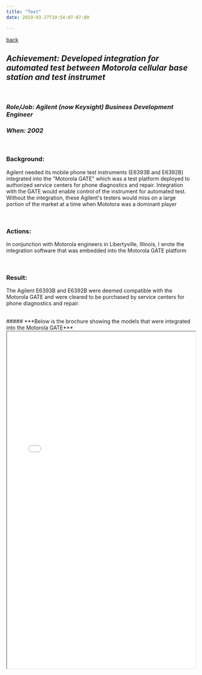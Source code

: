 ```yaml
---
title: "Text"
date: 2019-03-27T19:54:07-07:00

---
```

[back](/resume)
## ***Achievement: Developed integration for automated test between Motorola cellular base  station and test instrumet*** 
<p><br/></p>

### ***Role/Job: Agilent (now Keysight) Business Development Engineer***
### ***When: 2002***
<p><br/></p>
  
### Background:
Agilent needed its mobile phone test instruments (E6393B and E6392B) integrated into the "Motorola GATE" which was a test platform deployed to authorized service  centers for phone diagnostics and repair. Integration with the GATE would enable control of the instrument for automated test. Without the integration, these Agilent's testers would miss on a large portion of the market at a time when Mototora was a dominant player   <p><br/></p>

### Actions:
In conjunction with Motorola engineers in Libertyville, Illinois, I wrote the integration software that was embedded into the Motorola GATE platform<p><br/></p>

### Result:
The Agilent E6393B and E6392B were deemed compatible with the Motorola GATE and were cleared to be purchased by service centers for phone diagnostics and repair.

<br>
##### ***Below is the brochure showing the models that were integrated into the Motorola GATE***

<iframe src="/img/5988-7144EN.pdf" width="100%" height="900px">


[Back to resume](/resume) 